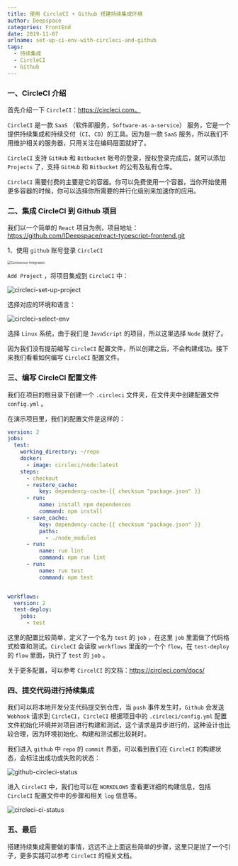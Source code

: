 ```yaml
---
title: 使用 CircleCI + Github 搭建持续集成环境
author: Deepspace
categories: FrontEnd
date: 2019-11-07
urlname: set-up-ci-env-with-circleci-and-github
tags:
  - 持续集成
  - CircleCI
  - Github
---
```



### 一、CircleCI 介绍

首先介绍一下 `CircleCI`：https://circleci.com。

`CircleCI` 是一款 `SaaS` （软件即服务，`Software-as-a-service`） 服务，它是一个提供持续集成和持续交付（`CI`、`CD`）的工具。因为是一款 `SaaS` 服务，所以我们不用维护相关的服务器，只用关注在编码层面就好了。

`CircleCI` 支持 `GitHub` 和 `Bitbucket` 帐号的登录，授权登录完成后，就可以添加 `Projects` 了，支持 `GitHub` 和 `Bitbucket` 的公有及私有仓库。

`CircleCI` 需要付费的主要是它的容器。你可以免费使用一个容器，当你开始使用更多容器的时候，你可以选择你所需要的并行化级别来加速你的应用。

<!-- more -->

### 二、集成 CircleCI 到 Github 项目

我们以一个简单的 `React` 项目为例，项目地址：https://github.com/IDeepspace/react-typescript-frontend.git

1、使用 `github` 账号登录 `CircleCI`

<img src="../ImageHosting/FrontEnd/circleci.png" alt="Contiunous-Integration" style="zoom:50%;" />

 `Add Project` ，将项目集成到 `CircleCI` 中：

![circleci-set-up-project](../ImageHosting/FrontEnd/circleci-set-up-project.png)

选择对应的环境和语言：

![circleci-select-env](../ImageHosting/FrontEnd/circleci-select-env.png)

选择 `Linux` 系统，由于我们是 `JavaScript` 的项目，所以这里选择 `Node` 就好了。

因为我们没有提前编写 `CircleCI` 配置文件，所以创建之后，不会构建成功。接下来我们看看如何编写 `CircleCI` 配置文件。



### 三、编写 CircleCI 配置文件

我们在项目的根目录下创建一个 `.circleci` 文件夹，在文件夹中创建配置文件 `config.yml` 。

在演示项目里，我们的配置文件是这样的：

```yml
version: 2
jobs:
  test:
    working_directory: ~/repo
    docker:
      - image: circleci/node:latest
    steps:
      - checkout
      - restore_cache:
          key: dependency-cache-{{ checksum "package.json" }}
      - run:
          name: install npm dependences
          command: npm install
      - save_cache:
          key: dependency-cache-{{ checksum "package.json" }}
          paths:
            - ./node_modules
      - run:
          name: run lint
          command: npm run lint
      - run:
          name: run test
          command: npm test


workflows:
  version: 2
  test-deploy:
    jobs:
      - test
```

这里的配置比较简单，定义了一个名为 `test` 的 `job` ，在这里 `job` 里面做了代码格式检查和测试。`CircleCI` 会读取 `workflows` 里面的一个个 `flow`，在 `test-deploy` 的 `flow` 里面，执行了 `test` 的 `job` 。

关于更多配置，可以参考 `CircelCI` 的文档：https://circleci.com/docs/



### 四、提交代码进行持续集成

我们可以将本地开发分支代码提交到仓库，当 `push` 事件发生时，`Github` 会发送 `Webhook` 请求到 `CircleCI`，`CircleCI` 根据项目中的 `.circleci/config.yml` 配置文件初始化环境并对项目进行构建和测试，这个请求是异步进行的，这种设计也比较合理，因为环境初始化、构建和测试都比较耗时。

我们进入 `github` 中 `repo`  的 `commit` 界面，可以看到我们在 `CircleCI` 的构建状态，会标注出成功或失败的状态：

![github-circleci-status](../ImageHosting/FrontEnd/github-circleci-status.png)

进入 `CircleCI` 中，我们也可以在 `WORKDLOWS` 查看更详细的构建信息，包括 `CircleCI` 配置文件中的步骤和相关 `log` 信息等。

![circleci-ci-status](../ImageHosting/FrontEnd/circleci-ci-status.png)



### 五、最后

搭建持续集成需要做的事情，远远不止上面这些简单的步骤，这里只是抛了一个引子，更多实践可以参考 `CircleCI` 的相关文档。
